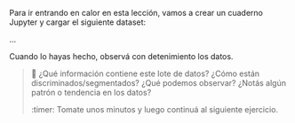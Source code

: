 Para ir entrando en calor en esta lección, vamos a crear un cuaderno Jupyter y cargar el siguiente dataset: 

...

Cuando lo hayas hecho, observá con detenimiento los datos.

> :thinking: ¿Qué información contiene este lote de datos? ¿Cómo están discriminados/segmentados? ¿Qué podemos observar? ¿Notás algún patrón o tendencia en los datos?  
>
> :timer: Tomate unos minutos y luego continuá al siguiente ejercicio. 

